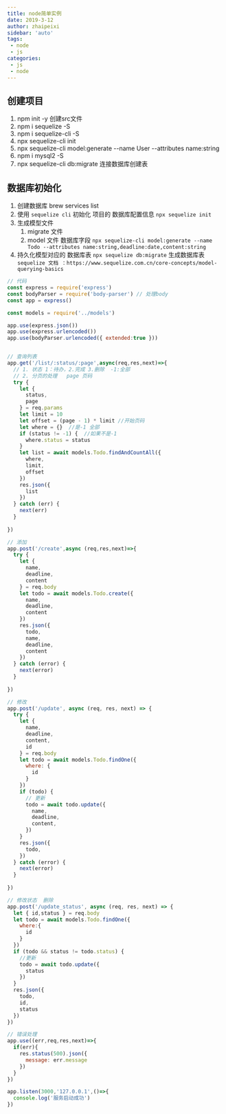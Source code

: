 ```yaml
---
title: node简单实例
date: 2019-3-12
author: zhaipeixi
sidebar: 'auto'
tags:
 - node
 - js
categories:
 - js
 - node
---
```

## 创建项目
  1. npm init -y    创建src文件
  2. npm i sequelize -S   
  3. npm i sequelize-cli -S  
  4. npx sequelize-cli init
  5. npx sequelize-cli model:generate --name User --attributes name:string
  6. npm i mysql2 -S  
  7. npx sequelize-cli db:migrate    连接数据库创建表
## 数据库初始化
  1. 创建数据库   brew services list
  2. 使用 `sequelize cli` 初始化  项目的 数据库配置信息
          ` npx sequelize init `
  3. 生成模型文件
     1. migrate 文件
     2. model 文件    数据库字段
      `npx sequelize-cli model:generate --name Todo --attributes name:string,deadline:date,content:string`
  4. 持久化模型对应的  数据库表
      `npx sequelize db:migrate`  生成数据库表
`
sequelize 文档 ：https://www.sequelize.com.cn/core-concepts/model-querying-basics
`
```js
// 代码
const express = require('express')
const bodyParser = require('body-parser') // 处理body
const app = express()

const models = require('../models')

app.use(express.json())
app.use(express.urlencoded())
app.use(bodyParser.urlencoded({ extended:true }))


// 查询列表
app.get('/list/:status/:page',async(req,res,next)=>{
  // 1. 状态 1：待办，2.完成 3.删除  -1:全部
  // 2. 分页的处理   page 页码
  try {
    let {
      status,
      page
    } = req.params
    let limit = 10
    let offset = (page - 1) * limit //开始页码
    let where = {}  //是-1 全部
    if (status != -1) {  //如果不是-1
      where.status = status
    }
    let list = await models.Todo.findAndCountAll({
      where,
      limit,
      offset
    })
    res.json({
      list
    })
  } catch (err) {
    next(err)
  }
  
})

// 添加
app.post('/create',async (req,res,next)=>{
  try {
    let {
      name,
      deadline,
      content
    } = req.body
    let todo = await models.Todo.create({
      name,
      deadline,
      content
    })
    res.json({
      todo,
      name,
      deadline,
      content
    })
  } catch (error) {
    next(error)
  }
  
})

// 修改
app.post('/update', async (req, res, next) => {
  try {
    let {
      name,
      deadline,
      content,
      id
    } = req.body
    let todo = await models.Todo.findOne({
      where: {
        id
      }
    })
    if (todo) {
      // 更新
      todo = await todo.update({
        name,
        deadline,
        content,
      })
    }
    res.json({
      todo,
    })
  } catch (error) {
    next(error)
  }
  
})

// 修改状态  删除
app.post('/update_status', async (req, res, next) => {
  let { id,status } = req.body
  let todo = await models.Todo.findOne({
    where:{
      id
    }
  })
  if (todo && status != todo.status) {
    //更新
    todo = await todo.update({
      status
    })
  }
  res.json({
    todo,
    id,
    status
  })
})

// 错误处理
app.use((err,req,res,next)=>{
  if(err){
    res.status(500).json({
      message: err.message
    })
  }
})

app.listen(3000,'127.0.0.1',()=>{
  console.log('服务启动成功')
})
```